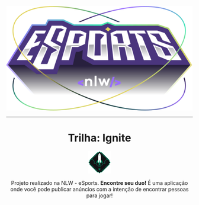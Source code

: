 <div align="center">
<img src="web/src/assets/logo-nlw-esports.svg" alt="Logo NLW"></div>
<hr>

<div align="center">
<h1>Trilha: Ignite</h1>
<img width="60px" height="60px" src="web/public/Mission_Ignite_Icon.svg"></h1>
<p>Projeto realizado na NLW - eSports. <strong>Encontre seu duo!</strong> É uma aplicação onde você pode publicar anúncios com a intenção de encontrar pessoas para jogar! </p>
</div>
